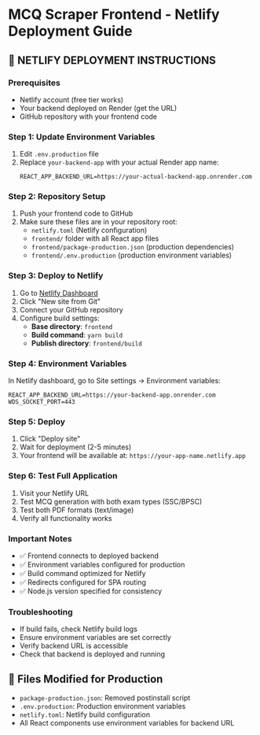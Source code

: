 # MCQ Scraper Frontend - Netlify Deployment Guide

## 🚀 NETLIFY DEPLOYMENT INSTRUCTIONS

### **Prerequisites**
- Netlify account (free tier works)
- Your backend deployed on Render (get the URL)
- GitHub repository with your frontend code

### **Step 1: Update Environment Variables**
1. Edit `.env.production` file
2. Replace `your-backend-app` with your actual Render app name:
   ```
   REACT_APP_BACKEND_URL=https://your-actual-backend-app.onrender.com
   ```

### **Step 2: Repository Setup**
1. Push your frontend code to GitHub
2. Make sure these files are in your repository root:
   - `netlify.toml` (Netlify configuration)
   - `frontend/` folder with all React app files
   - `frontend/package-production.json` (production dependencies)
   - `frontend/.env.production` (production environment variables)

### **Step 3: Deploy to Netlify**
1. Go to [Netlify Dashboard](https://app.netlify.com)
2. Click "New site from Git"
3. Connect your GitHub repository
4. Configure build settings:
   - **Base directory**: `frontend`
   - **Build command**: `yarn build`
   - **Publish directory**: `frontend/build`

### **Step 4: Environment Variables**
In Netlify dashboard, go to Site settings → Environment variables:
```
REACT_APP_BACKEND_URL=https://your-backend-app.onrender.com
WDS_SOCKET_PORT=443
```

### **Step 5: Deploy**
1. Click "Deploy site"
2. Wait for deployment (2-5 minutes)
3. Your frontend will be available at: `https://your-app-name.netlify.app`

### **Step 6: Test Full Application**
1. Visit your Netlify URL
2. Test MCQ generation with both exam types (SSC/BPSC)
3. Test both PDF formats (text/image)
4. Verify all functionality works

### **Important Notes**
- ✅ Frontend connects to deployed backend
- ✅ Environment variables configured for production
- ✅ Build command optimized for Netlify
- ✅ Redirects configured for SPA routing
- ✅ Node.js version specified for consistency

### **Troubleshooting**
- If build fails, check Netlify build logs
- Ensure environment variables are set correctly
- Verify backend URL is accessible
- Check that backend is deployed and running

## 📝 Files Modified for Production
- `package-production.json`: Removed postinstall script
- `.env.production`: Production environment variables
- `netlify.toml`: Netlify build configuration
- All React components use environment variables for backend URL